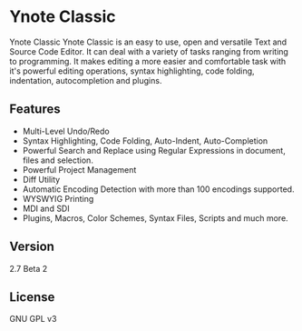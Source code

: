 Ynote Classic 
============

Ynote Classic Ynote Classic is an easy to use, open and versatile Text and Source Code Editor. It can deal with a variety of tasks ranging from writing to programming. It makes editing a more easier and comfortable task with it's powerful editing operations, syntax highlighting, code folding, indentation, autocompletion and plugins.

Features
----
  - Multi-Level Undo/Redo
  - Syntax Highlighting, Code Folding, Auto-Indent, Auto-Completion
  - Powerful Search and Replace using Regular Expressions in document, files and selection.
  - Powerful Project Management
  - Diff Utility
  - Automatic Encoding Detection with more than 100 encodings supported.
  - WYSWYIG Printing
  - MDI and SDI
  - Plugins, Macros, Color Schemes, Syntax Files, Scripts and much more.

Version
----
 2.7 Beta 2

License
----

GNU GPL v3
